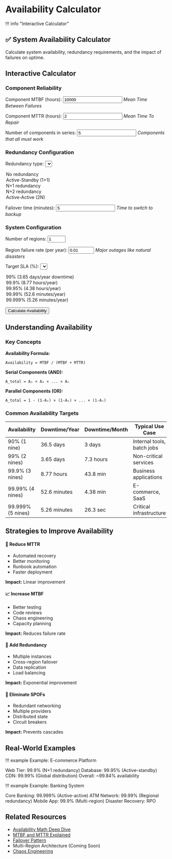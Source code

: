 # Availability Calculator

!!! info "Interactive Calculator"
 <h2>✅ System Availability Calculator</h2>
<p>Calculate system availability, redundancy requirements, and the impact of failures on uptime.</p>

## Interactive Calculator

<div class="calculator-tool">
<form id="availabilityCalc">

### Component Reliability

<label for="componentMTBF">Component MTBF (hours):</label>
<input type="number" id="componentMTBF" value="10000" min="1" step="100">
*Mean Time Between Failures*



<label for="componentMTTR">Component MTTR (hours):</label>
<input type="number" id="componentMTTR" value="2" min="0.1" step="0.1">
*Mean Time To Repair*



<label for="numComponents">Number of components in series:</label>
<input type="number" id="numComponents" value="5" min="1" step="1">
*Components that all must work*


### Redundancy Configuration

<label for="redundancyType">Redundancy type:</label>
<select id="redundancyType">
<option value="none">No redundancy</option>
<option value="active-standby">Active-Standby (1+1)</option>
<option value="n-plus-1">N+1 redundancy</option>
<option value="n-plus-2">N+2 redundancy</option>
<option value="active-active">Active-Active (2N)</option>
</select>



<label for="failoverTime">Failover time (minutes):</label>
<input type="number" id="failoverTime" value="5" min="0" step="1">
*Time to switch to backup*


### System Configuration

<label for="numRegions">Number of regions:</label>
<input type="number" id="numRegions" value="1" min="1" max="10" step="1">



<label for="regionFailureRate">Region failure rate (per year):</label>
<input type="number" id="regionFailureRate" value="0.01" min="0" max="1" step="0.001">
*Major outages like natural disasters*



<label for="targetSLA">Target SLA (%):</label>
<select id="targetSLA">
<option value="99">99% (3.65 days/year downtime)</option>
<option value="99.9">99.9% (8.77 hours/year)</option>
<option value="99.95">99.95% (4.38 hours/year)</option>
<option value="99.99">99.99% (52.6 minutes/year)</option>
<option value="99.999">99.999% (5.26 minutes/year)</option>
</select>


<button type="button" onclick="calculateAvailability()" class="calc-button">Calculate Availability</button>
</form>

<div id="results" class="results-panel">
<!-- Results will appear here -->
</div>

## Understanding Availability

### Key Concepts

**Availability Formula:**
```
Availability = MTBF / (MTBF + MTTR)
```

**Serial Components (AND):**
```
A_total = A₁ × A₂ × ... × Aₙ
```

**Parallel Components (OR):**
```
A_total = 1 - (1-A₁) × (1-A₂) × ... × (1-Aₙ)
```

### Common Availability Targets

<table class="responsive-table">
 <thead>
 <tr>
<th>Availability</th>
<th>Downtime/Year</th>
<th>Downtime/Month</th>
<th>Typical Use Case</th>
</tr>
 </thead>
 <tbody>
 <tr>
<td data-label="Availability">90% (1 nine)</td>
<td data-label="Downtime/Year">36.5 days</td>
<td data-label="Downtime/Month">3 days</td>
<td data-label="Typical Use Case">Internal tools, batch jobs</td>
</tr>
 <tr>
<td data-label="Availability">99% (2 nines)</td>
<td data-label="Downtime/Year">3.65 days</td>
<td data-label="Downtime/Month">7.3 hours</td>
<td data-label="Typical Use Case">Non-critical services</td>
</tr>
 <tr>
<td data-label="Availability">99.9% (3 nines)</td>
<td data-label="Downtime/Year">8.77 hours</td>
<td data-label="Downtime/Month">43.8 min</td>
<td data-label="Typical Use Case">Business applications</td>
</tr>
 <tr>
<td data-label="Availability">99.99% (4 nines)</td>
<td data-label="Downtime/Year">52.6 minutes</td>
<td data-label="Downtime/Month">4.38 min</td>
<td data-label="Typical Use Case">E-commerce, SaaS</td>
</tr>
 <tr>
<td data-label="Availability">99.999% (5 nines)</td>
<td data-label="Downtime/Year">5.26 minutes</td>
<td data-label="Downtime/Month">26.3 sec</td>
<td data-label="Typical Use Case">Critical infrastructure</td>
</tr>
 </tbody>
</table>

## Strategies to Improve Availability

<div class="strategy-card">
<h4>🔧 Reduce MTTR</h4>
<ul>
<li>Automated recovery</li>
<li>Better monitoring</li>
<li>Runbook automation</li>
<li>Faster deployment</li>
</ul>
<p><strong>Impact:</strong> Linear improvement</p>

<h4>📈 Increase MTBF</h4>
<ul>
<li>Better testing</li>
<li>Code reviews</li>
<li>Chaos engineering</li>
<li>Capacity planning</li>
</ul>
<p><strong>Impact:</strong> Reduces failure rate</p>

<h4>🔄 Add Redundancy</h4>
<ul>
<li>Multiple instances</li>
<li>Cross-region failover</li>
<li>Data replication</li>
<li>Load balancing</li>
</ul>
<p><strong>Impact:</strong> Exponential improvement</p>

<h4>🎯 Eliminate SPOFs</h4>
<ul>
<li>Redundant networking</li>
<li>Multiple providers</li>
<li>Distributed state</li>
<li>Circuit breakers</li>
</ul>
<p><strong>Impact:</strong> Prevents cascades</p>
</div>

## Real-World Examples

!!! example
 Example: E-commerce Platform

 Web Tier: 99.9% (N+1 redundancy)
 Database: 99.95% (Active-standby)
 CDN: 99.99% (Global distribution)
 Overall: ~99.84% availability

!!! example
 Example: Banking System

 Core Banking: 99.999% (Active-active)
 ATM Network: 99.99% (Regional redundancy)
 Mobile App: 99.9% (Multi-region)
 Disaster Recovery: RPO

## Related Resources

- [Availability Math Deep Dive](quantitative/availability-math)
- [MTBF and MTTR Explained](quantitative/mtbf-mttr)
- [Failover Pattern](../../../pattern-library/failover)
- Multi-Region Architecture (Coming Soon)
- [Chaos Engineering](human-factors/chaos-engineering)

<script>
// Enhanced availability calculator with validation and visualizations
let availChart = null;

function validateAvailabilityInputs() {
 const inputs = {
 mtbf: { value: parseFloat(document.getElementById('componentMTBF').value), min: 1, max: 1000000, name: 'MTBF' },
 mttr: { value: parseFloat(document.getElementById('componentMTTR').value), min: 0.1, max: 1000, name: 'MTTR' },
 numComponents: { value: parseInt(document.getElementById('numComponents').value), min: 1, max: 100, name: 'Components' },
 redundancyType: { value: document.getElementById('redundancyType').value, name: 'Redundancy type' },
 failoverTime: { value: parseFloat(document.getElementById('failoverTime').value), min: 0, max: 60, name: 'Failover time' },
 numRegions: { value: parseInt(document.getElementById('numRegions').value), min: 1, max: 10, name: 'Regions' },
 regionFailureRate: { value: parseFloat(document.getElementById('regionFailureRate').value), min: 0, max: 1, name: 'Region failure rate' },
 targetSLA: { value: parseFloat(document.getElementById('targetSLA').value), min: 90, max: 99.999, name: 'Target SLA' }
 };
 
 const errors = [];
 
 // Validate numeric inputs
 for (const [key, input] of Object.entries(inputs)) {
 if (key === 'redundancyType') continue;
 
 if (isNaN(input.value)) {
 errors.push(`${input.name} must be a number`);
 } else if (input.min !== undefined && input.max !== undefined && 
 (input.value < input.min || input.value > input.max)) {
 errors.push(`${input.name} must be between ${input.min} and ${input.max}`);
 }
 }
 
 // Validate MTBF > MTTR
 if (inputs.mtbf.value <= inputs.mttr.value) {
 errors.push('MTBF must be greater than MTTR');
 }
 
 return { valid: errors.length === 0, errors, inputs };
}

function calculateAvailability() {
 // Validate inputs
 const validation = validateAvailabilityInputs();
 if (!validation.valid) {
 displayAvailabilityErrors(validation.errors);
 return;
 }
 
 const inputs = validation.inputs;
 const failoverTimeHours = inputs.failoverTime.value / 60; // Convert to hours
 
 // Calculate base component availability
 const componentAvailability = mtbf / (mtbf + mttr);
 
 // Calculate serial system availability
 const serialAvailability = Math.pow(componentAvailability, numComponents);
 
 // Apply redundancy
 let systemAvailability = serialAvailability;
 let redundancyFactor = 1;
 
 switch(redundancyType) {
 case 'active-standby':
 // 1+1 redundancy with failover time
 const effectiveMTTR = failoverTime;
 const redundantAvailability = 1 - Math.pow(1 - (mtbf / (mtbf + effectiveMTTR)), 2);
 systemAvailability = Math.pow(redundantAvailability, numComponents);
 redundancyFactor = 2;
 break;
 
 case 'n-plus-1':
 // N+1 redundancy
 systemAvailability = 1 - Math.pow(1 - serialAvailability, 2);
 redundancyFactor = 1.1;
 break;
 
 case 'n-plus-2':
 // N+2 redundancy
 systemAvailability = 1 - Math.pow(1 - serialAvailability, 3);
 redundancyFactor = 1.2;
 break;
 
 case 'active-active':
 // 2N redundancy
 systemAvailability = 1 - Math.pow(1 - serialAvailability, 2);
 redundancyFactor = 2;
 break;
 }
 
 // Apply multi-region configuration
 if (numRegions > 1) {
 const regionAvailability = 1 - regionFailureRate;
 const multiRegionAvailability = 1 - Math.pow(1 - (systemAvailability * regionAvailability), numRegions);
 systemAvailability = multiRegionAvailability;
 }
 
 // Calculate downtime
 const yearlyHours = 8760;
 const downtimeHours = (1 - systemAvailability) * yearlyHours;
 const downtimeMinutes = downtimeHours * 60;
 
 // Calculate nines
 const nines = -Math.log10(1 - systemAvailability);
 
 // Generate results
 let resultsHTML = `
 <h3>📊 Availability Analysis</h3>
 
 <div class="big-metric">
 <div class="metric-value">${(systemAvailability * 100).toFixed(4)}%
 System Availability
 ${nines.toFixed(1)} nines
 </div>
 
 <div class="downtime-item">
 <span class="label">Yearly Downtime:</span>
 <span class="value">${formatDowntime(downtimeHours)}</span>
 <span class="label">Monthly Downtime:</span>
 <span class="value">${formatDowntime(downtimeHours / 12)}</span>
 <span class="label">Daily Downtime:</span>
 <span class="value">${formatDowntime(downtimeHours / 365)}</span>
 </div>
 </div>
 
 <h4>Component Analysis</h4>
 <table class="responsive-table">
 <thead>
 <tr>
 <th>Component</th>
 <th>Availability</th>
 <th>Downtime/Year</th>
 </tr>
 </thead>
 <tbody>
 <tr>
 <td data-label="Component">Single Component</td>
 <td data-label="Availability">${(componentAvailability * 100).toFixed(3)}%</td>
 <td data-label="Downtime/Year">${formatDowntime((1 - componentAvailability) * yearlyHours)}</td>
 </tr>
 <tr>
 <td data-label="Component">Serial System (${numComponents} components)</td>
 <td data-label="Availability">${(serialAvailability * 100).toFixed(3)}%</td>
 <td data-label="Downtime/Year">${formatDowntime((1 - serialAvailability) * yearlyHours)}</td>
 </tr>
 <tr>
 <td data-label="Component">With ${redundancyType.replace('-', ' ')}</td>
 <td data-label="Availability">${(systemAvailability * 100).toFixed(4)}%</td>
 <td data-label="Downtime/Year">${formatDowntime(downtimeHours)}</td>
 </tr>
 </tbody>
</table>
 
 <h4>SLA Target Comparison</h4>
 `;
 
 if (systemAvailability >= targetSLA / 100) {
 resultsHTML += `
 <div class="sla-met">
 ✅ System meets ${targetSLA}% SLA target
 <p>Margin: ${((systemAvailability - targetSLA/100) * yearlyHours * 60).toFixed(1)} minutes/year</p>
 `;
 } else {
 const gap = (targetSLA/100 - systemAvailability) * yearlyHours;
 resultsHTML += `
 ❌ System does not meet ${targetSLA}% SLA target
 <p>Gap: ${formatDowntime(gap)} additional uptime needed</p>
 `;
 }
 
 resultsHTML += `
 </div>
 
 <h4>💰 Cost-Benefit Analysis</h4>
 <table class="responsive-table">
 <thead>
 <tr>
 <th>Configuration</th>
 <th>Availability</th>
 <th>Resource Multiplier</th>
 <th>Cost Impact</th>
 </tr>
 </thead>
 <tbody>
 <tr>
 <td data-label="Configuration">No Redundancy</td>
 <td data-label="Availability">${(serialAvailability * 100).toFixed(2)}%</td>
 <td data-label="Resource Multiplier">1x</td>
 <td data-label="Cost Impact">Baseline</td>
 </tr>
 <tr>
 <td data-label="Configuration">Current (${redundancyType})</td>
 <td data-label="Availability">${(systemAvailability * 100).toFixed(3)}%</td>
 <td data-label="Resource Multiplier">${redundancyFactor}x</td>
 <td data-label="Cost Impact">+${((redundancyFactor - 1) * 100).toFixed(0)}%</td>
 </tr>
 <tr>
 <td data-label="Configuration">Add Region</td>
 <td data-label="Availability">${calculateNextRegion(systemAvailability, regionFailureRate)}%</td>
 <td data-label="Resource Multiplier">${(redundancyFactor * 2).toFixed(1)}x</td>
 <td data-label="Cost Impact">+${((redundancyFactor * 2 - 1) * 100).toFixed(0)}%</td>
 </tr>
 </tbody>
</table>
 
 <h4>💡 Recommendations</h4>
 <ul>
 `;
 
 // Add specific recommendations
 if (systemAvailability < targetSLA / 100) {
 resultsHTML += '<li class="urgent">⚠️ Immediate action needed to meet SLA target</li>';
 
 if (redundancyType === 'none') {
 resultsHTML += '<li>Add redundancy - even Active-Standby would improve availability significantly</li>';
 }
 
 if (numRegions === 1) {
 resultsHTML += '<li>Consider multi-region deployment for major availability gains</li>';
 }
 
 if (mttr > 4) {
 resultsHTML += '<li>Reduce MTTR through automation - current ${mttr}h is high</li>';
 }
 }
 
 if (numComponents > 3 && redundancyType === 'none') {
 resultsHTML += '<li>High component count without redundancy is risky - consider redundancy</li>';
 }
 
 if (failoverTime > 10 && redundancyType !== 'none') {
 resultsHTML += '<li>Failover time of ${failoverTime} minutes is high - aim for under 5 minutes</li>';
 }
 
 resultsHTML += `
 </ul>
 
 <h4>Availability Over Time</h4>
 <canvas id="availChart" width="600" height="200"></canvas>
 `;
 
 document.getElementById('results').innerHTML = resultsHTML;
 
 // Draw availability chart
 drawAvailabilityChart(systemAvailability);
}

function formatDowntime(hours) {
 if (hours >= 24) {
 return `${(hours / 24).toFixed(1)} days`;
 } else if (hours >= 1) {
 return `${hours.toFixed(1)} hours`;
 } else {
 return `${(hours * 60).toFixed(1)} minutes`;
 }
}

function calculateNextRegion(currentAvail, regionFailureRate) {
 const regionAvail = 1 - regionFailureRate;
 const twoRegionAvail = 1 - Math.pow(1 - (currentAvail * regionAvail), 2);
 return (twoRegionAvail * 100).toFixed(3);
}

function drawAvailabilityChart(availability) {
 const canvas = document.getElementById('availChart');
 if (!canvas) return;
 
 const ctx = canvas.getContext('2d');
 const width = canvas.width;
 const height = canvas.height;
 
 // Clear canvas
 ctx.clearRect(0, 0, width, height);
 
 // Draw availability bar
 const barHeight = 40;
 const barY = height / 2 - barHeight / 2;
 
 // Background (downtime)
 ctx.fillStyle = '#ff6b6b';
 ctx.fillRect(0, barY, width, barHeight);
 
 // Availability portion
 ctx.fillStyle = '#51cf66';
 ctx.fillRect(0, barY, width * availability, barHeight);
 
 // Draw scale
 ctx.fillStyle = '#333';
 ctx.font = '12px sans-serif';
 
 // SLA markers
 const slaMarkers = [0.99, 0.999, 0.9999, 0.99999];
 slaMarkers.forEach(sla => {
 const x = width * sla;
 ctx.strokeStyle = '#666';
 ctx.beginPath();
 ctx.moveTo(x, barY - 10);
 ctx.lineTo(x, barY + barHeight + 10);
 ctx.stroke();
 
 ctx.fillText(`${(sla * 100)}%`, x - 20, barY - 15);
 });
 
 // Current position
 const currentX = width * availability;
 ctx.strokeStyle = '#000';
 ctx.lineWidth = 2;
 ctx.beginPath();
 ctx.moveTo(currentX, barY - 5);
 ctx.lineTo(currentX, barY + barHeight + 5);
 ctx.stroke();
 
 // Label
 ctx.fillStyle = '#000';
 ctx.font = 'bold 14px sans-serif';
 ctx.fillText('Current', currentX - 25, barY + barHeight + 25);
}
</script>

</div>